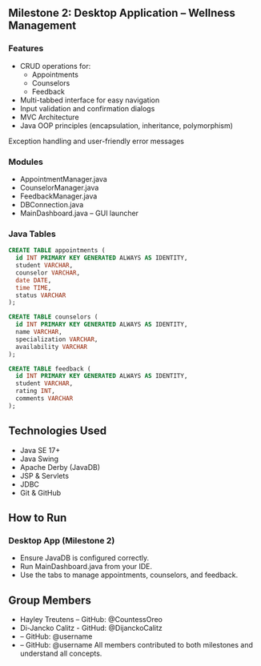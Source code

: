 ## Milestone 2: Desktop Application – Wellness Management

### Features
- CRUD operations for:
    - Appointments
    - Counselors
    - Feedback
- Multi-tabbed interface for easy navigation
- Input validation and confirmation dialogs
- MVC Architecture
- Java OOP principles (encapsulation, inheritance, polymorphism)

Exception handling and user-friendly error messages

### Modules
- AppointmentManager.java
- CounselorManager.java
- FeedbackManager.java
- DBConnection.java
- MainDashboard.java – GUI launcher

### Java Tables
```sql
CREATE TABLE appointments (
  id INT PRIMARY KEY GENERATED ALWAYS AS IDENTITY,
  student VARCHAR,
  counselor VARCHAR,
  date DATE,
  time TIME,
  status VARCHAR
);

CREATE TABLE counselors (
  id INT PRIMARY KEY GENERATED ALWAYS AS IDENTITY,
  name VARCHAR,
  specialization VARCHAR,
  availability VARCHAR
);

CREATE TABLE feedback (
  id INT PRIMARY KEY GENERATED ALWAYS AS IDENTITY,
  student VARCHAR,
  rating INT,
  comments VARCHAR
);
```

## Technologies Used
- Java SE 17+
- Java Swing
- Apache Derby (JavaDB)
- JSP & Servlets
- JDBC
- Git & GitHub

## How to Run

### Desktop App (Milestone 2)
- Ensure JavaDB is configured correctly.
- Run MainDashboard.java from your IDE.
- Use the tabs to manage appointments, counselors, and feedback.

## Group Members
- Hayley Treutens – GitHub: @CountessOreo
-  Di-Jancko Calitz - GitHud: @DijanckoCalitz
-  – GitHub: @username
-  – GitHub: @username
All members contributed to both milestones and understand all concepts.
